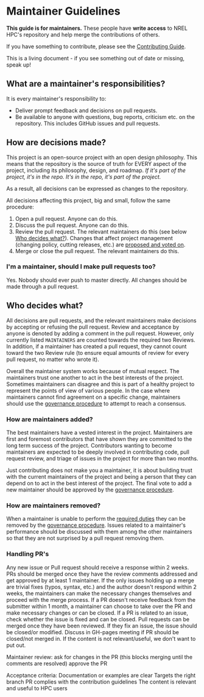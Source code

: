 # Maintainer Guidelines

**This guide is for maintainers.** These people have **write
access** to NREL HPC's repository and help merge the contributions of
others.

If you have something to contribute, please see the [Contributing Guide](CONTRIBUTING.md).

This is a living document - if you see something out of date or missing,
speak up!

## What are a maintainer's responsibilities?

It is every maintainer's responsibility to:

* Deliver prompt feedback and decisions on pull requests.
* Be available to anyone with questions, bug reports, criticism etc. on the repository.
  This includes GitHub issues and pull requests.

## How are decisions made?

This project is an open-source project with an open design philosophy. This
means that the repository is the source of truth for EVERY aspect of the
project, including its philosophy, design, and roadmap. *If it's
part of the project, it's in the repo. It's in the repo, it's part of
the project.*

As a result, all decisions can be expressed as changes to the
repository. 

All decisions affecting this project, big and small, follow the same procedure:

1. Open a pull request.
   Anyone can do this.
2. Discuss the pull request.
   Anyone can do this.
3. Review the pull request.
   The relevant maintainers do this (see below [Who decides what?](#who-decides-what)).
   Changes that affect project management (changing policy, cutting releases, etc.) are [proposed and voted on](GOVERNANCE.md).
4. Merge or close the pull request.
   The relevant maintainers do this.

### I'm a maintainer, should I make pull requests too?

Yes. Nobody should ever push to master directly. All changes should be
made through a pull request.

## Who decides what?

All decisions are pull requests, and the relevant maintainers make
decisions by accepting or refusing the pull request. Review and acceptance
by anyone is denoted by adding a comment in the pull request.
However, only currently listed `MAINTAINERS` are counted towards the required
two Reviews. In addition, if a maintainer has created a pull request, they cannot
count toward the two Review rule (to ensure equal amounts of review for every pull
request, no matter who wrote it).

Overall the maintainer system works because of mutual respect.
The maintainers trust one another to act in the best interests of the project.
Sometimes maintainers can disagree and this is part of a healthy project to represent the points of view of various people.
In the case where maintainers cannot find agreement on a specific change, maintainers should use the [governance procedure](GOVERNANCE.md) to attempt to reach a consensus.

### How are maintainers added?

The best maintainers have a vested interest in the project.  Maintainers
are first and foremost contributors that have shown they are committed to
the long term success of the project.  Contributors wanting to become
maintainers are expected to be deeply involved in contributing code,
pull request review, and triage of issues in the project for more than two months.

Just contributing does not make you a maintainer, it is about building trust with the current maintainers of the project and being a person that they can depend on to act in the best interest of the project.
The final vote to add a new maintainer should be approved by the [governance procedure](GOVERNANCE.md).

### How are maintainers removed?

When a maintainer is unable to perform the [required duties](#what-are-a-maintainers-responsibilities) they can be removed by the [governance procedure](GOVERNANCE.md).
Issues related to a maintainer's performance should be discussed with them among the other maintainers so that they are not surprised by a pull request removing them.

### Handling PR's
Any new issue or Pull request should receive a response within 2 weeks. 
PRs should be merged once they have the review comments addressed and get approved by at least 1 maintainer. 
If the only issues holding up a merge are trivial fixes (typos, syntax, etc.) and the author doesn't respond within 2 weeks, the maintainers can make the necessary changes themselves and proceed with the merge process. 
If a PR doesn't receive feedback from the submitter within 1 month, a maintainer can choose to take over the PR and make necessary changes or can be closed.
If a PR is related to an issue, check whether the issue is fixed and can be closed. Pull requests can be merged once they have been reviewed. If they fix an issue, the issue should be closed/or modified. 
Discuss in GH-pages meeting if PR should be closed/not merged in. If the content is not relevant/useful, we don't want to put out.  

Maintainer review:
ask for changes in the PR (this blocks merging until the comments are resolved)
approve the PR

Acceptance criteria:
Documentation or examples are clear
Targets the right branch
PR complies with the contribution guidelines
The content is relevant and useful to HPC users  
